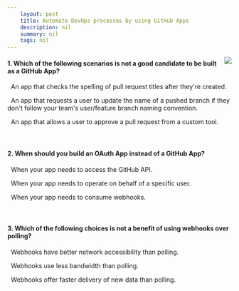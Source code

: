 ```yaml
---
    layout: post
    title: Automate DevOps processes by using GitHub Apps 
    description: nil
    summary: nil
    tags: nil
---
```



 <a target="_blank" href="https://docs.microsoft.com/en-us/learn/modules/automate-devops-github-apps/4-knowledge-check/"><i class="fas fa-external-link-alt"></i> </a>
 <img align="right" src="https://docs.microsoft.com/en-us/learn/achievements/github/automate-devops-github-apps.svg">
####  1. Which of the following scenarios is not a good candidate to be built as a GitHub App?


<i class='far fa-square'></i> &nbsp;&nbsp;An app that checks the spelling of pull request titles after they're created.

<i class='far fa-square'></i> &nbsp;&nbsp;An app that requests a user to update the name of a pushed branch if they don't follow your team's user/feature branch naming convention.

<i class='fas fa-check-square' style='color: Dodgerblue;'></i> &nbsp;&nbsp;An app that allows a user to approve a pull request from a custom tool.
<br />
<br />
<br />

####  2. When should you build an OAuth App instead of a GitHub App?


<i class='far fa-square'></i> &nbsp;&nbsp;When your app needs to access the GitHub API.

<i class='fas fa-check-square' style='color: Dodgerblue;'></i> &nbsp;&nbsp;When your app needs to operate on behalf of a specific user.

<i class='far fa-square'></i> &nbsp;&nbsp;When your app needs to consume webhooks.
<br />
<br />
<br />

####  3. Which of the following choices is not a benefit of using webhooks over polling?


<i class='fas fa-check-square' style='color: Dodgerblue;'></i> &nbsp;&nbsp;Webhooks have better network accessibility than polling.

<i class='far fa-square'></i> &nbsp;&nbsp;Webhooks use less bandwidth than polling.

<i class='far fa-square'></i> &nbsp;&nbsp;Webhooks offer faster delivery of new data than polling.
<br />
<br />
<br />
